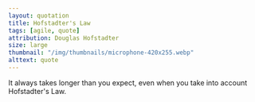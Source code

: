 ```yaml
---
layout: quotation
title: Hofstadter's Law
tags: [agile, quote]
attribution: Douglas Hofstadter
size: large
thumbnail: "/img/thumbnails/microphone-420x255.webp"
alttext: quote
---
```


It always takes longer than you expect, even when you take into account Hofstadter's Law.
